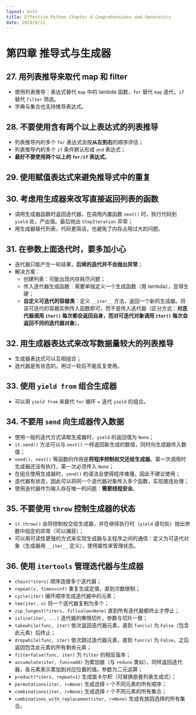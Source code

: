 ```yaml
---
layout: post
title: Effective Python Chapter 4 Comprehensions and Generators
date: 2024/9/21
---
```


# 第四章 推导式与生成器

## 27. 用列表推导来取代 map 和 filter

- 使用列表推导：表达式替代 `map` 中的 lambda 函数，`for` 替代 `map` 迭代，`if` 替代 `filter` 筛选。
- 字典与集合也支持推导表达式。

## 28. 不要使用含有两个以上表达式的列表推导

- 列表推导内的多个 `for` 表达式会按**从左到右**的顺序评估；
- 列表推导内的多个 `if` 条件默认形成 `and` 表达式；
- **最好不要使用两个以上的 `for/if` 表达式**。

## 29. 使用赋值表达式来避免推导式中的重复

## 30. 考虑用生成器来改写直接返回列表的函数

- 调用生成器函数时返回迭代器，在调用内置函数 `next()` 时，执行代码到 `yield` 处，产出值。最后抛出 `StopIteration` 异常；
- 用生成器替代列表，代码更简洁，也避免了内存占用过大的问题。

## 31. 在参数上面迭代时，要多加小心

- 迭代器只能产生一轮结果，**后续的迭代并不会抛出异常**；
- 解决方案：
  - 创建列表：可能出现内存耗尽问题；
  - 传入迭代器生成函数：需要单独定义一个生成函数（用 lambda），显得生硬；
  - **自定义可迭代的容器类**：定义 `__iter__` 方法，返回一个新的生成器。将该可迭代的容器实例传入函数即可，而不是传入迭代器（区分方式：**对迭代器调用 `iter()` 每次都会返回自身，而对可迭代对象调用 `iter()` 每次会返回不同的迭代器对象**）。

## 32. 用生成器表达式来改写数据量较大的列表推导

- 生成器表达式可以互相组合；
- 迭代器是有状态的，用过一轮后不能反复使用。

## 33. 使用 `yield from` 组合生成器

- 可以用 `yield from` 来替代 `for` 循环 + 迭代 `yield` 的组合。

## 34. 不要用 `send` 向生成器传入数据

- 使用一般的迭代方式读取生成器时，`yield` 的返回值为 `None`；
- `it.send()` 方法可以与 `next()` 一样返回新生成的数值，同时向生成器传入数值；
- `send()`、`next()` 等函数的作用是**将程序控制权交还给生成器**。第一次调用时生成器还没有执行，第一次必须传入 `None`；
- 在组合使用生成器时，`send()` 的语法会使得程序难懂，因此不建议使用；
- 迭代器有状态，因此可以将同一个迭代器对象传入多个函数，实现接连处理；
- 使用迭代器作为输入存在唯一的问题：**需要线程安全**。

## 35. 不要使用 `throw` 控制生成器的状态

- `it.throw()` 会将控制权交给生成器，并在继续执行时（`yield` 语句处）抛出参数中指定的异常（可以捕获）；
- 可以用可读性更强的方式来实现生成器与主程序之间的通信：定义为可迭代对象（生成器用 `__iter__` 定义），使用属性来管理状态。

## 36. 使用 `itertools` 管理迭代器与生成器

- `chain(*iters)` 顺序连接多个迭代器；
- `repeat(v, times=inf)` 重复生成定值，直到次数限制；
- `cycle(iter)` 循环顺序生成迭代器中的元素；
- `tee(iter, n)` 将一个迭代器复制为多个；
- `zip_longest(*iters, fillvalue=None)` 直到所有迭代器都终止才停止；
- `islice(iter, ...)` 迭代器的懒惰切片，参数与切片一致；
- `takewhile(func, iter)` 依次返回迭代器元素，直到 `func(x)` 为 `False`（包含此元素）后终止；
- `dropwhile(func, iter)` 依次跳过迭代器元素，直到 `func(x)` 为 `False`，之后返回包含此元素的所有剩余元素；
- `filterfalse(func, iter)` 为 `filter` 的相反版本；
- `accumulate(iter, func=add)` 为累加器（与 `reduce` 类似），同样返回迭代器，各元素表示累加到对应位置的值。参数为二元运算；
- `product(*iters, repeat=1)` 生成笛卡尔积（可替换嵌套列表生成式）；
- `permutations(iter, r=None)` 生成选择 `r` 个不同元素的所有顺序；
- `combinations(iter, r=None)` 生成选择 `r` 个不同元素的所有集合；
- `combinations_with_replacement(iter, r=None)` 生成有放回选择的所有集合。
